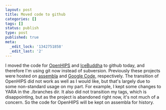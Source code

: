 ```yaml
---
layout: post
title: Moved code to github
categories: []
tags: []
status: publish
type: post
published: true
meta:
  _edit_lock: '1342751858'
  _edit_last: '2'
---
```

I moved the code for <a href="http://0xdabbad00.com/project-openhips/">OpenHIPS</a> and <a href="http://0xdabbad00.com/project-icebuddha/">IceBuddha</a> to github today, and therefore I'm using git now instead of subversion.  Previously these projects were hosted on <a href="http://www.assembla.com/spaces/openhips/wiki">assembla</a> and <a href="http://code.google.com/p/icebuddha/">Google Code</a>, respectively.  The transition of OpenHIPS did not work as well as I would like, but that's largely due to some non-standard usage on my part.  For example, I kept some changes to YARA in the ./branches dir.  It also did not transition my tags, which is disappointing, but as the project is abandoned right now, it's not much of a concern.  So the code for OpenHIPS will be kept on assembla for history.
